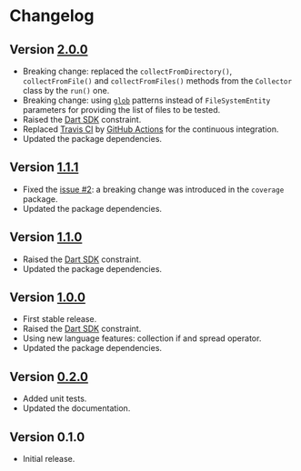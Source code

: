 # Changelog

## Version [2.0.0](https://github.com/cedx/grinder-coveralls/compare/v1.1.1...v2.0.0)
- Breaking change: replaced the `collectFromDirectory()`, `collectFromFile()` and `collectFromFiles()` methods from the `Collector` class by the `run()` one.
- Breaking change: using [`glob`](https://pub.dev/packages/glob) patterns instead of `FileSystemEntity` parameters for providing the list of files to be tested.
- Raised the [Dart SDK](https://dart.dev/tools/sdk) constraint.
- Replaced [Travis CI](https://travis-ci.com) by [GitHub Actions](https://github.com/features/actions) for the continuous integration.
- Updated the package dependencies.

## Version [1.1.1](https://github.com/cedx/grinder-coveralls/compare/v1.1.0...v1.1.1)
- Fixed the [issue #2](https://github.com/cedx/grinder-coveralls/issues/2): a breaking change was introduced in the `coverage` package.
- Updated the package dependencies.

## Version [1.1.0](https://github.com/cedx/grinder-coveralls/compare/v1.0.0...v1.1.0)
- Raised the [Dart SDK](https://dart.dev/tools/sdk) constraint.
- Updated the package dependencies.

## Version [1.0.0](https://github.com/cedx/grinder-coveralls/compare/v0.2.0...v1.0.0)
- First stable release.
- Raised the [Dart SDK](https://dart.dev/tools/sdk) constraint.
- Using new language features: collection if and spread operator.
- Updated the package dependencies.

## Version [0.2.0](https://github.com/cedx/grinder-coveralls/compare/v0.1.0...v0.2.0)
- Added unit tests.
- Updated the documentation.

## Version 0.1.0
- Initial release.
